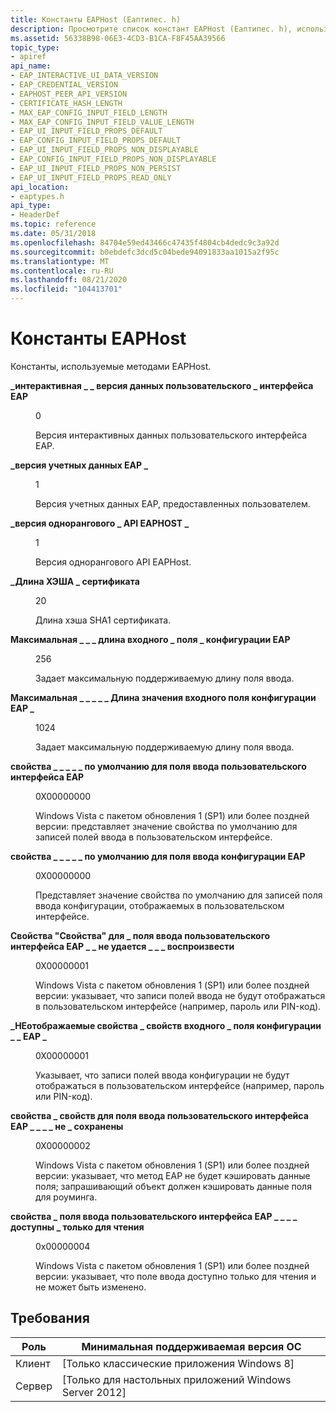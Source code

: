 ```yaml
---
title: Константы EAPHost (Еаптипес. h)
description: Просмотрите список констант EAPHost (Еаптипес. h), используемых методами EAPHost, и ознакомьтесь с требованиями к их использованию.
ms.assetid: 56338B98-06E3-4CD3-B1CA-F8F45AA39566
topic_type:
- apiref
api_name:
- EAP_INTERACTIVE_UI_DATA_VERSION
- EAP_CREDENTIAL_VERSION
- EAPHOST_PEER_API_VERSION
- CERTIFICATE_HASH_LENGTH
- MAX_EAP_CONFIG_INPUT_FIELD_LENGTH
- MAX_EAP_CONFIG_INPUT_FIELD_VALUE_LENGTH
- EAP_UI_INPUT_FIELD_PROPS_DEFAULT
- EAP_CONFIG_INPUT_FIELD_PROPS_DEFAULT
- EAP_UI_INPUT_FIELD_PROPS_NON_DISPLAYABLE
- EAP_CONFIG_INPUT_FIELD_PROPS_NON_DISPLAYABLE
- EAP_UI_INPUT_FIELD_PROPS_NON_PERSIST
- EAP_UI_INPUT_FIELD_PROPS_READ_ONLY
api_location:
- eaptypes.h
api_type:
- HeaderDef
ms.topic: reference
ms.date: 05/31/2018
ms.openlocfilehash: 84704e59ed43466c47435f4804cb4dedc9c3a92d
ms.sourcegitcommit: b0ebdefc3dcd5c04bede94091833aa1015a2f95c
ms.translationtype: MT
ms.contentlocale: ru-RU
ms.lasthandoff: 08/21/2020
ms.locfileid: "104413701"
---
```

# <a name="eaphost-constants"></a>Константы EAPHost

Константы, используемые методами EAPHost.

<dl> <dt>

<span id="EAP_INTERACTIVE_UI_DATA_VERSION"></span><span id="eap_interactive_ui_data_version"></span>**\_интерактивная \_ \_ версия данных пользовательского \_ интерфейса EAP**
</dt> <dd> <dl> <dt>

0
</dt> <dt>



Версия интерактивных данных пользовательского интерфейса EAP.


</dt> </dl> </dd> <dt>

<span id="EAP_CREDENTIAL_VERSION"></span><span id="eap_credential_version"></span>**\_версия учетных данных EAP \_**
</dt> <dd> <dl> <dt>

1
</dt> <dt>



Версия учетных данных EAP, предоставленных пользователем.


</dt> </dl> </dd> <dt>

<span id="EAPHOST_PEER_API_VERSION"></span><span id="eaphost_peer_api_version"></span>**\_версия однорангового \_ API EAPHOST \_**
</dt> <dd> <dl> <dt>

1
</dt> <dt>



Версия однорангового API EAPHost.


</dt> </dl> </dd> <dt>

<span id="CERTIFICATE_HASH_LENGTH"></span><span id="certificate_hash_length"></span>**\_Длина ХЭША \_ сертификата**
</dt> <dd> <dl> <dt>

20
</dt> <dt>



Длина хэша SHA1 сертификата.


</dt> </dl> </dd> <dt>

<span id="MAX_EAP_CONFIG_INPUT_FIELD_LENGTH"></span><span id="max_eap_config_input_field_length"></span>**Максимальная \_ \_ \_ длина входного \_ поля \_ конфигурации EAP**
</dt> <dd> <dl> <dt>

256
</dt> <dt>



Задает максимальную поддерживаемую длину поля ввода.


</dt> </dl> </dd> <dt>

<span id="MAX_EAP_CONFIG_INPUT_FIELD_VALUE_LENGTH"></span><span id="max_eap_config_input_field_value_length"></span>**Максимальная \_ \_ \_ \_ \_ Длина значения входного поля конфигурации EAP \_**
</dt> <dd> <dl> <dt>

1024
</dt> <dt>



Задает максимальную поддерживаемую длину поля ввода.


</dt> </dl> </dd> <dt>

<span id="EAP_UI_INPUT_FIELD_PROPS_DEFAULT"></span><span id="eap_ui_input_field_props_default"></span>**свойства \_ \_ \_ \_ \_ по умолчанию для поля ввода пользовательского интерфейса EAP**
</dt> <dd> <dl> <dt>

0X00000000 
</dt> <dt>



Windows Vista с пакетом обновления 1 (SP1) или более поздней версии: представляет значение свойства по умолчанию для записей полей ввода в пользовательском интерфейсе.


</dt> </dl> </dd> <dt>

<span id="EAP_CONFIG_INPUT_FIELD_PROPS_DEFAULT"></span><span id="eap_config_input_field_props_default"></span>**свойства \_ \_ \_ \_ \_ по умолчанию для поля ввода конфигурации EAP**
</dt> <dd> <dl> <dt>

0X00000000 
</dt> <dt>



Представляет значение свойства по умолчанию для записей поля ввода конфигурации, отображаемых в пользовательском интерфейсе.


</dt> </dl> </dd> <dt>

<span id="EAP_UI_INPUT_FIELD_PROPS_NON_DISPLAYABLE"></span><span id="eap_ui_input_field_props_non_displayable"></span>**Свойства "Свойства" для \_ поля ввода пользовательского интерфейса EAP \_ \_ не удается \_ \_ \_ воспроизвести**
</dt> <dd> <dl> <dt>

0X00000001 
</dt> <dt>



Windows Vista с пакетом обновления 1 (SP1) или более поздней версии: указывает, что записи полей ввода не будут отображаться в пользовательском интерфейсе (например, пароль или PIN-код).


</dt> </dl> </dd> <dt>

<span id="EAP_CONFIG_INPUT_FIELD_PROPS_NON_DISPLAYABLE"></span><span id="eap_config_input_field_props_non_displayable"></span>**\_НЕотображаемые свойства \_ свойств входного \_ поля конфигурации \_ \_ EAP \_**
</dt> <dd> <dl> <dt>

0X00000001 
</dt> <dt>



Указывает, что записи полей ввода конфигурации не будут отображаться в пользовательском интерфейсе (например, пароль или PIN-код).


</dt> </dl> </dd> <dt>

<span id="EAP_UI_INPUT_FIELD_PROPS_NON_PERSIST"></span><span id="eap_ui_input_field_props_non_persist"></span>**свойства \_ свойств для поля ввода пользовательского интерфейса EAP \_ \_ \_ \_ не \_ сохранены**
</dt> <dd> <dl> <dt>

0X00000002 
</dt> <dt>



Windows Vista с пакетом обновления 1 (SP1) или более поздней версии: указывает, что метод EAP не будет кэшировать данные поля; запрашивающий объект должен кэшировать данные поля для роуминга.


</dt> </dl> </dd> <dt>

<span id="EAP_UI_INPUT_FIELD_PROPS_READ_ONLY"></span><span id="eap_ui_input_field_props_read_only"></span>**свойства \_ поля ввода пользовательского интерфейса EAP \_ \_ \_ \_ доступны \_ только для чтения**
</dt> <dd> <dl> <dt>

0x00000004
</dt> <dt>



Windows Vista с пакетом обновления 1 (SP1) или более поздней версии: указывает, что поле ввода доступно только для чтения и не может быть изменено.


</dt> </dl> </dd> </dl>

## <a name="requirements"></a>Требования



| Роль | Минимальная поддерживаемая версия ОС |
|------|------------------------------|
| Клиент<br/> | \[Только классические приложения Windows 8\]<br/> |
| Сервер<br/> | \[Только для настольных приложений Windows Server 2012\]<br/> |



 

 






